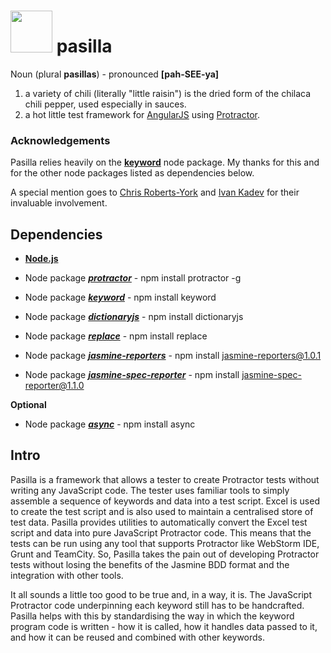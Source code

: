 # <img width="67" src="https://github.com/jenglezou/pasilla/blob/master/documentation/ImagesForWiki/flame-clipart-red-flame-hi.png"/> pasilla 

Noun (plural **pasillas**) - pronounced **[pah-SEE-ya]**

1. a variety of chili (literally "little raisin") is the dried form of the chilaca chili pepper, used especially in sauces.
2. a hot little test framework for [AngularJS](https://angularjs.org/) using [Protractor](https://www.npmjs.com/package/protractor).

### Acknowledgements
Pasilla relies heavily on the **[keyword](https://www.npmjs.com/package/keyword)** node package. My thanks for this and for the other node packages listed as dependencies below.

A special mention goes to [Chris Roberts-York](https://github.com/ChrisRobertsYork) and [Ivan Kadev](https://github.com/ivkad) for their invaluable involvement.

## Dependencies
* __[Node.js](https://nodejs.org)__ 

* Node package ***[protractor](https://www.npmjs.com/package/protractor)*** - npm install protractor -g
* Node package ***[keyword](https://www.npmjs.com/package/keyword)*** - npm install keyword
* Node package ***[dictionaryjs](https://www.npmjs.com/package/dictionaryjs)*** - npm install dictionaryjs
* Node package ***[replace](https://www.npmjs.com/package/replace)*** - npm install replace
* Node package ***[jasmine-reporters](https://www.npmjs.com/package/jasmine-reporters)*** - npm install jasmine-reporters@1.0.1
* Node package ***[jasmine-spec-reporter](https://www.npmjs.com/package/jasmine-spec-reporter)*** - npm install jasmine-spec-reporter@1.1.0

**Optional**
* Node package ***[async](https://www.npmjs.com/package/async)*** - npm install async

## Intro
Pasilla is a framework that allows a tester to create Protractor tests without writing any JavaScript code.  The tester uses familiar tools to simply assemble a sequence of keywords and data into a test script.  Excel is used to create the test script and is also used to maintain a centralised store of test data.  Pasilla provides utilities to automatically convert the Excel test script and data into pure JavaScript Protractor code.  This means that the tests can be run using any tool that supports Protractor like WebStorm IDE, Grunt and TeamCity.  So, Pasilla takes the pain out of developing Protractor tests without losing the benefits of the Jasmine BDD format and the integration with other tools.


It all sounds a little too good to be true and, in a way, it is.  The JavaScript Protractor code underpinning each keyword still has to be handcrafted.  Pasilla helps with this by standardising the way in which the keyword program code is written - how it is called, how it handles data passed to it, and how it can be reused and combined with other keywords.
